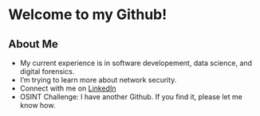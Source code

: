# Welcome to my Github!
## About Me
- My current experience is in software developement, data science, and digital forensics.
- I’m trying to learn more about network security.
- Connect with me on [LinkedIn](https://www.linkedin.com/in/laurthompson0/)
- OSINT Challenge: I have another Github. If you find it, please let me know how.
